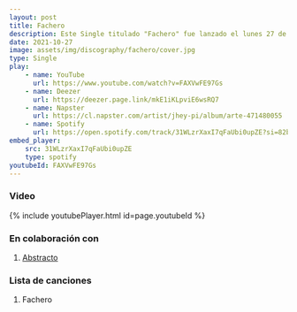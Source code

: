 ```yaml
---
layout: post
title: Fachero
description: Este Single titulado "Fachero" fue lanzado el lunes 27 de octubre, con un enfoque moderno del trap venezolano en colaboración con Abstracto.
date: 2021-10-27
image: assets/img/discography/fachero/cover.jpg
type: Single
play:
    - name: YouTube
      url: https://www.youtube.com/watch?v=FAXVwFE97Gs
    - name: Deezer
      url: https://deezer.page.link/mkE1iKLpviE6wsRQ7
    - name: Napster
      url: https://cl.napster.com/artist/jhey-pi/album/arte-471480055
    - name: Spotify
      url: https://open.spotify.com/track/31WLzrXaxI7qFaUbi0upZE?si=82be7489087d44bf
embed_player:
    src: 31WLzrXaxI7qFaUbi0upZE
    type: spotify
youtubeId: FAXVwFE97Gs
---
```

### Video
{% include youtubePlayer.html id=page.youtubeId %}

### En colaboración con

1. <a href="https://www.instagram.com/abstractoboy"> Abstracto </a>

### Lista de canciones

1. Fachero
